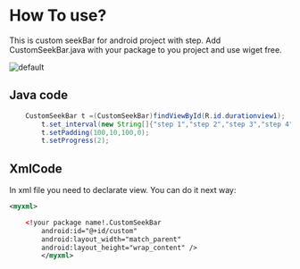 
# How To use?

This is custom seekBar for android project with step. Add CustomSeekBar.java with your package to you project and use wiget free.

![default](https://cloud.githubusercontent.com/assets/13554528/21932841/69d04fb8-d9c4-11e6-92f1-0b3418b6ba97.PNG)


## Java code
```java
    CustomSeekBar t =(CustomSeekBar)findViewById(R.id.durationview1);
		t.set_interval(new String[]{"step 1","step 2","step 3","step 4","step 5"});
		t.setPadding(100,10,100,0);
		t.setProgress(2);
```
## XmlCode
In xml file you need to declarate view. You can do it next way:

```xml
<myxml>

	<!your package name!.CustomSeekBar
		android:id="@+id/custom"
		android:layout_width="match_parent"
		android:layout_height="wrap_content" />
		</myxml>
```
